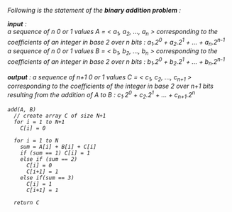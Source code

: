 <i>Following is the statement of the <b>binary addition problem</b> :
<p>
<b>input</b> : </br>
a sequence of n 0 or 1 values A = < a<sub>1</sub>, a<sub>2</sub>, ..., a<sub>n</sub> > corresponding to the coefficients of an integer in base 2 over n bits : a<sub>1</sub>.2<sup>0</sup> + a<sub>2</sub>.2<sup>1</sup> + ... + a<sub>n</sub>.2<sup>n-1</sup></br>
a sequence of n 0 or 1 values B = < b<sub>1</sub>, b<sub>2</sub>, ..., b<sub>n</sub> > corresponding to the coefficients of an integer in base 2 over n bits : b<sub>1</sub>.2<sup>0</sup> + b<sub>2</sub>.2<sup>1</sup> + ... + b<sub>n</sub>.2<sup>n-1</sup>
<p>
<b>output</b> : a sequence of n+1 0 or 1 values C = < c<sub>1</sub>, c<sub>2</sub>, ..., c<sub>n+1</sub> > corresponding to the coefficients of the integer in base 2 over n+1 bits resulting from the addition of A to B : c<sub>1</sub>.2<sup>0</sup> + c<sub>2</sub>.2<sup>1</sup> + ... + c<sub>n+1</sub>.2<sup>n</sup></br>

	add(A, B)
	  // create array C of size N+1 
	  for i = 1 to N+1
	    C[i] = 0
    
	  for i = 1 to N
	    sum = A[i] + B[i] + C[i]
	    if (sum == 1) C[i] = 1
	    else if (sum == 2)
	      C[i] = 0
	      C[i+1] = 1
	    else if(sum == 3)
	      C[i] = 1
	      C[i+1] = 1 	
		 
	  return C